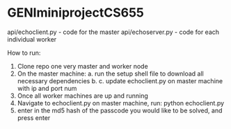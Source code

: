 # GENIminiprojectCS655

api/echoclient.py - code for the master
api/echoserver.py - code for each individual worker

How to run:
  1. Clone repo one very master and worker node
  2. On the master machine:
    a. run the setup shell file to download all necessary dependencies
    b. 
    c. update echoclient.py on master machine with ip and port num
  4. Once all worker machines are up and running
  5. Navigate to echoclient.py on master machine, run: python echoclient.py
  6. enter in the md5 hash of the passcode you would like to be solved, and press enter
    

